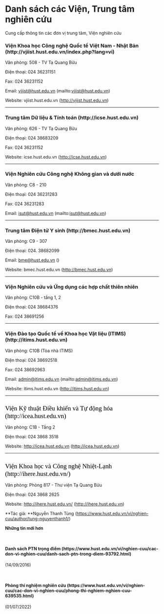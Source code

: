 # Danh sách các Viện, Trung tâm nghiên cứu

Cung cấp thông tin các đơn vị trung tâm, Viện nghiên cứu

<title></title>
<!-- -->

<h3>Viện Khoa học Công nghệ Quốc tế Việt Nam - Nhật Bản (http://vjiist.hust.edu.vn/index.php?lang=vi)</h3>

Văn phòng: 508 - TV Tạ Quang Bửu

Điện thoại: 024 36231151

Fax: 024 36231152

Email: vjiist@hust.edu.vn (mailto:vjiist@hust.edu.vn)

Website: vjiist.hust.edu.vn (http://vjiist.hust.edu.vn)

<hr/>

<h3>Trung tâm Dữ liệu &amp; Tính toán (http://icse.hust.edu.vn)</h3>

Văn phòng: 626 - TV Tạ Quang Bửu

Điện thoại: 024 38683209

Fax: 024 36231152

Website: icse.hust.edu.vn (http://icse.hust.edu.vn)

<hr/>

<h3>Viện Nghiên cứu Công nghệ Không gian và dưới nước</h3>

Văn phòng: C8 - 210

Điện thoại: 024 36231283

Fax: 024 36231283

Email: isut@hust.edu.vn (mailto:isut@hust.edu.vn)

<hr/>

<h3>Trung tâm Điện tử Y sinh (http://bmec.hust.edu.vn)</h3>

Văn phòng: C9 - 307

Điện thoại: 024. 38682099

Email: bme@hust.edu.vn ()

Website: bmec.hust.edu.vn (http://bmec.hust.edu.vn)

<hr/>

<h3>Viện Nghiên cứu và Ứng dụng các hợp chất thiên nhiên</h3>

Văn phòng: C10B - tầng 1, 2

Điện thoại: 024 38684376

Fax: 024 38691256

<hr/>

<h3>Viện Đào tạo Quốc tế về Khoa học Vật liệu (ITIMS) (http://itims.hust.edu.vn)</h3>

Văn phòng: C10B (Tòa nhà ITIMS)

Điện thoại: 024 38692518

Fax: 024 38692963

Email: admin@itims.edu.vn (mailto:admin@itims.edu.vn)

Website: itims.hust.edu.vn (http://itims.hust.edu.vn)

<hr/>
<h3 style="margin-bottom: 15px; font-family: Calibri; font-weight: 500; color: rgb(0, 0, 0); font-size: 21px !important;">Viện Kỹ thuật Điều khiển và Tự động hóa (http://icea.hust.edu.vn)</h3>

Văn phòng: C1B - Tầng 2 

Điện thoại: 024 3868 3518

Website: http://icea.hust.edu.vn (http://icea.hust.edu.vn)
 

<hr/>
<h3 style="margin-bottom: 15px; font-family: Calibri; font-weight: 500; color: rgb(0, 0, 0); font-size: 21px !important;">Viện Khoa học và Công nghệ Nhiệt-Lạnh (http://ihere.hust.edu.vn/)</h3>

Văn phòng: Phòng 817 - Thư viện Tạ Quang Bửu

Điện thoại: 024 3868 2625

Website: http://ihere.hust.edu.vn/ (http://ihere.hust.edu.vn)
 

**Tác giả: **Nguyễn Thanh Tùng (https://www.hust.edu.vn/vi/nghien-cuu/author/tung-nguyenthanh1/)

**Những tin mới hơn**

 
<h4>Danh sách PTN trọng điểm (https://www.hust.edu.vn/vi/nghien-cuu/cac-don-vi-nghien-cuu/danh-sach-ptn-trong-diem-93792.html)</h4>
(14/09/2016)

 
<h4>Phòng thí nghiệm nghiên cứu (https://www.hust.edu.vn/vi/nghien-cuu/cac-don-vi-nghien-cuu/phong-thi-nghiem-nghien-cuu-639535.html)</h4>
(01/07/2022)